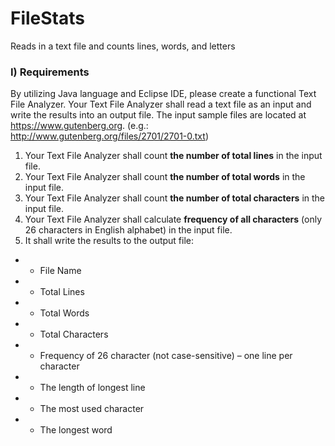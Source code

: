 # FileStats
Reads in a text file and counts lines, words, and letters

### I) Requirements 
By utilizing Java language and Eclipse IDE, please create a functional Text File Analyzer.
Your Text File Analyzer shall read a text file as an input and write the results into an output
file. The input sample files are located at https://www.gutenberg.org.
(e.g.: http://www.gutenberg.org/files/2701/2701-0.txt)
1. Your Text File Analyzer shall count **the number of total lines** in the input file.
2. Your Text File Analyzer shall count **the number of total words** in the input file.
3. Your Text File Analyzer shall count **the number of total characters** in the input file.
4. Your Text File Analyzer shall calculate **frequency of all characters** (only 26 characters in
English alphabet) in the input file.
5. It shall write the results to the output file:
* * File Name
* * Total Lines
* * Total Words
* * Total Characters
* * Frequency of 26 character (not case-sensitive) – one line per character
* * The length of longest line
* * The most used character
* * The longest word
